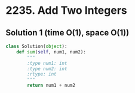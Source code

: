 # 2235. Add Two Integers

## Solution 1 (time O(1), space O(1))

```python
class Solution(object):
    def sum(self, num1, num2):
        """
        :type num1: int
        :type num2: int
        :rtype: int
        """
        return num1 + num2
```
